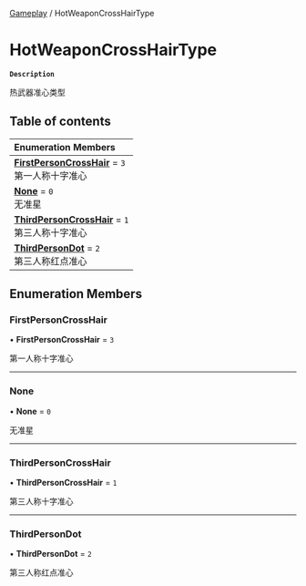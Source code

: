 [Gameplay](../modules/Gameplay.Gameplay.md) / HotWeaponCrossHairType

# HotWeaponCrossHairType <Badge type="tip" text="Enumeration" />

**`Description`**

热武器准心类型

## Table of contents

| Enumeration Members                                                                                                      |
| :----------------------------------------------------------------------------------------------------------------------- |
| **[FirstPersonCrossHair](Gameplay.Gameplay.HotWeaponCrossHairType.md#firstpersoncrosshair)** = `3` <br> 第一人称十字准心 |
| **[None](Gameplay.Gameplay.HotWeaponCrossHairType.md#none)** = `0` <br> 无准星                                           |
| **[ThirdPersonCrossHair](Gameplay.Gameplay.HotWeaponCrossHairType.md#thirdpersoncrosshair)** = `1` <br> 第三人称十字准心 |
| **[ThirdPersonDot](Gameplay.Gameplay.HotWeaponCrossHairType.md#thirdpersondot)** = `2` <br> 第三人称红点准心             |

## Enumeration Members

### FirstPersonCrossHair

• **FirstPersonCrossHair** = `3`

第一人称十字准心

---

### None

• **None** = `0`

无准星

---

### ThirdPersonCrossHair

• **ThirdPersonCrossHair** = `1`

第三人称十字准心

---

### ThirdPersonDot

• **ThirdPersonDot** = `2`

第三人称红点准心
